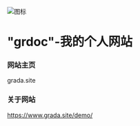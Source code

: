 ![图标](https://ihs-1317591693.cos.ap-guangzhou.myqcloud.com/grdoc/图标.png)

# "grdoc"-我的个人网站

### 网站主页

grada.site

### 关于网站
https://www.grada.site/demo/
